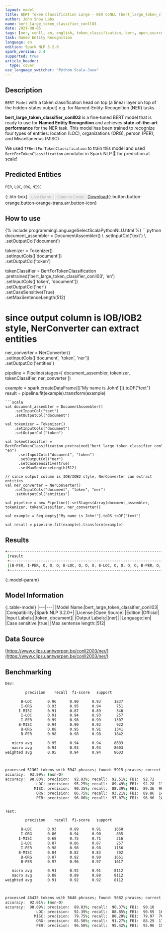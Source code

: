 ```yaml
---
layout: model
title: BERT Token Classification Large - NER CoNLL (bert_large_token_classifier_conll03)
author: John Snow Labs
name: bert_large_token_classifier_conll03
date: 2021-08-05
tags: [ner, conll, en, english, token_classification, bert, open_source, large]
task: Named Entity Recognition
language: en
edition: Spark NLP 3.2.0
spark_version: 2.4
supported: true
article_header:
  type: cover
use_language_switcher: "Python-Scala-Java"
---
```


## Description

`BERT Model` with a token classification head on top (a linear layer on top of the hidden-states output) e.g. for Named-Entity-Recognition (NER) tasks.


**bert_large_token_classifier_conll03** is a fine-tuned BERT model that is ready to use for **Named Entity Recognition** and achieves **state-of-the-art performance** for the NER task. This model has been trained to recognize four types of entities: location (LOC), organizations (ORG), person (PER), and Miscellaneous (MISC). 

We used `TFBertForTokenClassification` to train this model and used `BertForTokenClassification` annotator in Spark NLP 🚀 for prediction at scale!

## Predicted Entities

`PER`, `LOC`, `ORG`, `MISC`

{:.btn-box}
<button class="button button-orange" disabled>Live Demo</button>
<button class="button button-orange" disabled>Open in Colab</button>
[Download](https://s3.amazonaws.com/auxdata.johnsnowlabs.com/public/models/bert_large_token_classifier_conll03_en_3.2.0_2.4_1628171471927.zip){:.button.button-orange.button-orange-trans.arr.button-icon}

## How to use



<div class="tabs-box" markdown="1">
{% include programmingLanguageSelectScalaPythonNLU.html %}
```python
document_assembler = DocumentAssembler() \
    .setInputCol('text') \
    .setOutputCol('document')

tokenizer = Tokenizer() \
    .setInputCols(['document']) \
    .setOutputCol('token')

tokenClassifier = BertForTokenClassification \
      .pretrained('bert_large_token_classifier_conll03', 'en') \
      .setInputCols(['token', 'document']) \
      .setOutputCol('ner') \
      .setCaseSensitive(True) \
      .setMaxSentenceLength(512)

# since output column is IOB/IOB2 style, NerConverter can extract entities
ner_converter = NerConverter() \
    .setInputCols(['document', 'token', 'ner']) \
    .setOutputCol('entities')

pipeline = Pipeline(stages=[
    document_assembler, 
    tokenizer,
    tokenClassifier,
    ner_converter
])

example = spark.createDataFrame([['My name is John!']]).toDF("text")
result = pipeline.fit(example).transform(example)
```
```scala
val document_assembler = DocumentAssembler() 
    .setInputCol("text") 
    .setOutputCol("document")

val tokenizer = Tokenizer() 
    .setInputCols("document") 
    .setOutputCol("token")

val tokenClassifier = BertForTokenClassification.pretrained("bert_large_token_classifier_conll03", "en")
      .setInputCols("document", "token")
      .setOutputCol("ner")
      .setCaseSensitive(true)
      .setMaxSentenceLength(512)

// since output column is IOB/IOB2 style, NerConverter can extract entities
val ner_converter = NerConverter() 
    .setInputCols("document", "token", "ner") 
    .setOutputCol("entities")

val pipeline = new Pipeline().setStages(Array(document_assembler, tokenizer, tokenClassifier, ner_converter))

val example = Seq.empty["My name is John!"].toDS.toDF("text")

val result = pipeline.fit(example).transform(example)
```
</div>

## Results

```bash
+------------------------------------------------------------------------------------+
 |result                                                                              |
 +------------------------------------------------------------------------------------+
 |[B-PER, I-PER, O, O, O, B-LOC, O, O, O, B-LOC, O, O, O, O, B-PER, O, O, O, O, B-LOC]|
 +------------------------------------------------------------------------------------+
```

{:.model-param}
## Model Information

{:.table-model}
|---|---|
|Model Name:|bert_large_token_classifier_conll03|
|Compatibility:|Spark NLP 3.2.0+|
|License:|Open Source|
|Edition:|Official|
|Input Labels:|[token, document]|
|Output Labels:|[ner]|
|Language:|en|
|Case sensitive:|true|
|Max sentense length:|512|

## Data Source

[https://www.clips.uantwerpen.be/conll2003/ner/](https://www.clips.uantwerpen.be/conll2003/ner/)

## Benchmarking

```bash
Dev:

         precision    recall  f1-score   support

       B-LOC       0.96      0.90      0.93      1837
       I-ORG       0.93      0.95      0.94       751
      I-MISC       0.91      0.87      0.89       346
       I-LOC       0.91      0.94      0.93       257
       I-PER       0.99      0.98      0.99      1307
      B-MISC       0.94      0.90      0.92       922
       B-ORG       0.88      0.95      0.91      1341
       B-PER       0.98      0.98      0.98      1842

   micro avg       0.95      0.94      0.94      8603
   macro avg       0.94      0.93      0.93      8603
weighted avg       0.95      0.94      0.94      8603



processed 51362 tokens with 5942 phrases; found: 5915 phrases; correct: 5497.
accuracy:  93.99%; (non-O)
accuracy:  98.80%; precision:  92.93%; recall:  92.51%; FB1:  92.72
              LOC: precision:  95.25%; recall:  89.49%; FB1:  92.28  1726
             MISC: precision:  90.35%; recall:  88.39%; FB1:  89.36  902
              ORG: precision:  86.75%; recall:  93.21%; FB1:  89.86  1441
              PER: precision:  96.86%; recall:  97.07%; FB1:  96.96  1846


Test:

         precision    recall  f1-score   support

       B-LOC       0.93      0.89      0.91      1668
       I-ORG       0.86      0.94      0.90       835
      I-MISC       0.68      0.75      0.71       216
       I-LOC       0.87      0.86      0.87       257
       I-PER       0.98      0.98      0.98      1156
      B-MISC       0.84      0.82      0.83       702
       B-ORG       0.87      0.92      0.90      1661
       B-PER       0.97      0.96      0.97      1617

   micro avg       0.91      0.92      0.91      8112
   macro avg       0.88      0.89      0.88      8112
weighted avg       0.91      0.92      0.92      8112



processed 46435 tokens with 5648 phrases; found: 5682 phrases; correct: 5104.
accuracy:  92.01%; (non-O)
accuracy:  98.09%; precision:  89.83%; recall:  90.37%; FB1:  90.10
              LOC: precision:  92.39%; recall:  88.85%; FB1:  90.59  1604
             MISC: precision:  79.75%; recall:  80.20%; FB1:  79.97  706
              ORG: precision:  85.50%; recall:  91.27%; FB1:  88.29  1773
              PER: precision:  96.50%; recall:  95.42%; FB1:  95.96  1599

```